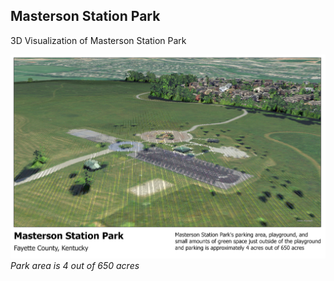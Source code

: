 ## Masterson Station Park

3D Visualization of Masterson Station Park 

![Park area is 4 out of 650 acres](3d-map-Layout1.jpg)     
*Park area is 4 out of 650 acres*